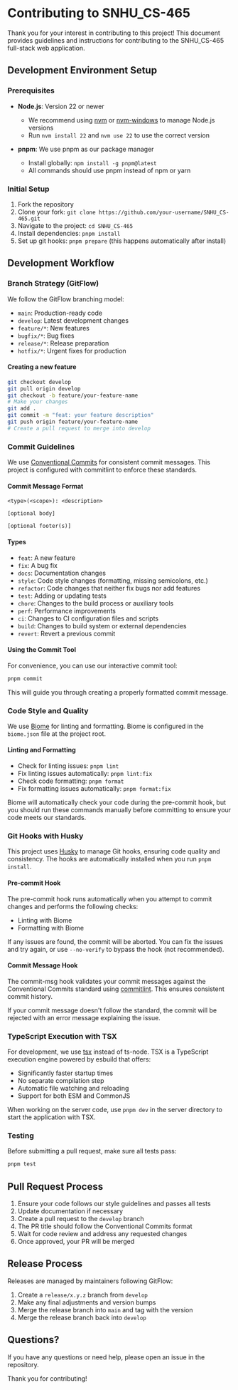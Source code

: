 # Contributing to SNHU_CS-465

Thank you for your interest in contributing to this project! This document provides guidelines and instructions for contributing to the SNHU_CS-465 full-stack web application.

## Development Environment Setup

### Prerequisites

- **Node.js**: Version 22 or newer
  - We recommend using [nvm](https://github.com/nvm-sh/nvm) or [nvm-windows](https://github.com/coreybutler/nvm-windows) to manage Node.js versions
  - Run `nvm install 22` and `nvm use 22` to use the correct version

- **pnpm**: We use pnpm as our package manager
  - Install globally: `npm install -g pnpm@latest`
  - All commands should use pnpm instead of npm or yarn

### Initial Setup

1. Fork the repository
2. Clone your fork: `git clone https://github.com/your-username/SNHU_CS-465.git`
3. Navigate to the project: `cd SNHU_CS-465`
4. Install dependencies: `pnpm install`
5. Set up git hooks: `pnpm prepare` (this happens automatically after install)

## Development Workflow

### Branch Strategy (GitFlow)

We follow the GitFlow branching model:

- `main`: Production-ready code
- `develop`: Latest development changes
- `feature/*`: New features
- `bugfix/*`: Bug fixes
- `release/*`: Release preparation
- `hotfix/*`: Urgent fixes for production

#### Creating a new feature

```bash
git checkout develop
git pull origin develop
git checkout -b feature/your-feature-name
# Make your changes
git add .
git commit -m "feat: your feature description"
git push origin feature/your-feature-name
# Create a pull request to merge into develop
```

### Commit Guidelines

We use [Conventional Commits](https://www.conventionalcommits.org/) for consistent commit messages. This project is configured with commitlint to enforce these standards.

#### Commit Message Format

```text
<type>(<scope>): <description>

[optional body]

[optional footer(s)]
```

#### Types

- `feat`: A new feature
- `fix`: A bug fix
- `docs`: Documentation changes
- `style`: Code style changes (formatting, missing semicolons, etc.)
- `refactor`: Code changes that neither fix bugs nor add features
- `test`: Adding or updating tests
- `chore`: Changes to the build process or auxiliary tools
- `perf`: Performance improvements
- `ci`: Changes to CI configuration files and scripts
- `build`: Changes to build system or external dependencies
- `revert`: Revert a previous commit

#### Using the Commit Tool

For convenience, you can use our interactive commit tool:

```bash
pnpm commit
```

This will guide you through creating a properly formatted commit message.

### Code Style and Quality

We use [Biome](https://biomejs.dev/) for linting and formatting. Biome is configured in the `biome.json` file at the project root.

#### Linting and Formatting

- Check for linting issues: `pnpm lint`
- Fix linting issues automatically: `pnpm lint:fix`
- Check code formatting: `pnpm format`
- Fix formatting issues automatically: `pnpm format:fix`

Biome will automatically check your code during the pre-commit hook, but you should run these commands manually before committing to ensure your code meets our standards.

### Git Hooks with Husky

This project uses [Husky](https://typicode.github.io/husky/) to manage Git hooks, ensuring code quality and consistency. The hooks are automatically installed when you run `pnpm install`.

#### Pre-commit Hook

The pre-commit hook runs automatically when you attempt to commit changes and performs the following checks:

- Linting with Biome
- Formatting with Biome

If any issues are found, the commit will be aborted. You can fix the issues and try again, or use `--no-verify` to bypass the hook (not recommended).

#### Commit Message Hook

The commit-msg hook validates your commit messages against the Conventional Commits standard using [commitlint](https://commitlint.js.org/). This ensures consistent commit history.

If your commit message doesn't follow the standard, the commit will be rejected with an error message explaining the issue.

### TypeScript Execution with TSX

For development, we use [tsx](https://github.com/esbuild-kit/tsx) instead of ts-node. TSX is a TypeScript execution engine powered by esbuild that offers:

- Significantly faster startup times
- No separate compilation step
- Automatic file watching and reloading
- Support for both ESM and CommonJS

When working on the server code, use `pnpm dev` in the server directory to start the application with TSX.

### Testing

Before submitting a pull request, make sure all tests pass:

```bash
pnpm test
```

## Pull Request Process

1. Ensure your code follows our style guidelines and passes all tests
2. Update documentation if necessary
3. Create a pull request to the `develop` branch
4. The PR title should follow the Conventional Commits format
5. Wait for code review and address any requested changes
6. Once approved, your PR will be merged

## Release Process

Releases are managed by maintainers following GitFlow:

1. Create a `release/x.y.z` branch from `develop`
2. Make any final adjustments and version bumps
3. Merge the release branch into `main` and tag with the version
4. Merge the release branch back into `develop`

## Questions?

If you have any questions or need help, please open an issue in the repository.

Thank you for contributing!
